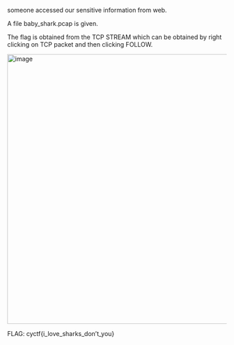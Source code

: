 someone accessed our sensitive information from web.

A file baby_shark.pcap is given.

The flag is obtained from the TCP STREAM which can be obtained by right clicking on TCP packet and then clicking FOLLOW.

<img width="1100" height="619" alt="image" src="https://github.com/user-attachments/assets/1eaf49ff-6a6c-4269-a6e2-41e9c99e19f0" />

FLAG: cyctf{i_love_sharks_don’t_you}
